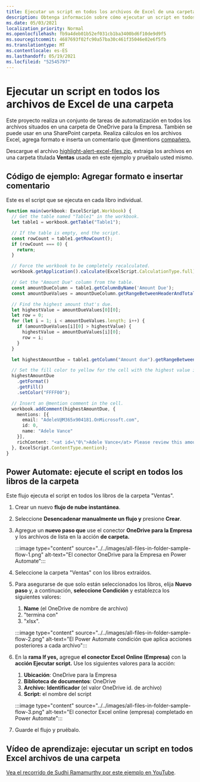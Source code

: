 ```yaml
---
title: Ejecutar un script en todos los archivos de Excel de una carpeta
description: Obtenga información sobre cómo ejecutar un script en todos los Excel archivos de una carpeta en OneDrive para la Empresa.
ms.date: 05/03/2021
localization_priority: Normal
ms.openlocfilehash: fb9a4deb01b52ef031cb1ba3400bd6f10de9d9f5
ms.sourcegitcommit: 4687693f02fc90a57ba30c461f35046e02e6f5fb
ms.translationtype: MT
ms.contentlocale: es-ES
ms.lasthandoff: 05/19/2021
ms.locfileid: "52545797"
---
```

# <a name="run-a-script-on-all-excel-files-in-a-folder"></a>Ejecutar un script en todos los archivos de Excel de una carpeta

Este proyecto realiza un conjunto de tareas de automatización en todos los archivos situados en una carpeta de OneDrive para la Empresa. También se puede usar en una SharePoint carpeta.
Realiza cálculos en los archivos Excel, agrega formato e inserta un comentario que @mentions [compañero.](https://support.microsoft.com/office/90701709-5dc1-41c7-aa48-b01d4a46e8c7)

Descargue el archivo <a href="https://github.com/OfficeDev/office-scripts-docs/blob/master/docs/resources/samples/highlight-alert-excel-files.zip?raw=true">highlight-alert-excel-files.zip</a>, extraiga los archivos en una carpeta titulada **Ventas** usada en este ejemplo y pruébalo usted mismo.

## <a name="sample-code-add-formatting-and-insert-comment"></a>Código de ejemplo: Agregar formato e insertar comentario

Este es el script que se ejecuta en cada libro individual.

```TypeScript
function main(workbook: ExcelScript.Workbook) {
  // Get the table named "Table1" in the workbook.
  let table1 = workbook.getTable("Table1");

  // If the table is empty, end the script.
  const rowCount = table1.getRowCount();
  if (rowCount === 0) {
    return;
  }

  // Force the workbook to be completely recalculated.
  workbook.getApplication().calculate(ExcelScript.CalculationType.full);

  // Get the "Amount Due" column from the table.
  const amountDueColumn = table1.getColumnByName('Amount Due');
  const amountDueValues = amountDueColumn.getRangeBetweenHeaderAndTotal().getValues();

  // Find the highest amount that's due.
  let highestValue = amountDueValues[0][0];
  let row = 0;
  for (let i = 1; i < amountDueValues.length; i++) {
    if (amountDueValues[i][0] > highestValue) {
      highestValue = amountDueValues[i][0];
      row = i;
    }
  }

  let highestAmountDue = table1.getColumn("Amount due").getRangeBetweenHeaderAndTotal().getRow(row);

  // Set the fill color to yellow for the cell with the highest value in the "Amount Due" column.
  highestAmountDue
    .getFormat()
    .getFill()
    .setColor("FFFF00");

  // Insert an @mention comment in the cell.
  workbook.addComment(highestAmountDue, {
    mentions: [{
      email: "AdeleV@M365x904181.OnMicrosoft.com",
      id: 0,
      name: "Adele Vance"
    }],
    richContent: "<at id=\"0\">Adele Vance</at> Please review this amount"
  }, ExcelScript.ContentType.mention);
}
```

## <a name="power-automate-flow-run-the-script-on-every-workbook-in-the-folder"></a>Power Automate: ejecute el script en todos los libros de la carpeta

Este flujo ejecuta el script en todos los libros de la carpeta "Ventas".

1. Crear un nuevo **flujo de nube instantánea**.
1. Seleccione **Desencadenar manualmente un flujo y** presione **Crear**.
1. Agregue un **nuevo paso que** use el conector **OneDrive para la Empresa** y los archivos de lista en la acción **de carpeta.**

    :::image type="content" source="../../images/all-files-in-folder-sample-flow-1.png" alt-text="El conector OneDrive para la Empresa en Power Automate":::
1. Seleccione la carpeta "Ventas" con los libros extraídos.
1. Para asegurarse de que solo están seleccionados los libros, elija **Nuevo paso** y, a continuación, **seleccione Condición** y establezca los siguientes valores:
    1. **Name** (el OneDrive de nombre de archivo)
    1. "termina con"
    1. "xlsx".

    :::image type="content" source="../../images/all-files-in-folder-sample-flow-2.png" alt-text="El Power Automate condición que aplica acciones posteriores a cada archivo":::
1. En la **rama If yes,** agregue **el conector Excel Online (Empresa)** con la **acción Ejecutar script.** Use los siguientes valores para la acción:
    1. **Ubicación**: OneDrive para la Empresa
    1. **Biblioteca de documentos**: OneDrive
    1. **Archivo:** **Identificador** (el valor OneDrive id. de archivo)
    1. **Script:** el nombre del script

    :::image type="content" source="../../images/all-files-in-folder-sample-flow-3.png" alt-text="El conector Excel online (empresa) completado en Power Automate":::
1. Guarde el flujo y pruébalo.

## <a name="training-video-run-a-script-on-all-excel-files-in-a-folder"></a>Vídeo de aprendizaje: ejecutar un script en todos Excel archivos de una carpeta

[Vea el recorrido de Sudhi Ramamurthy por este ejemplo en YouTube](https://youtu.be/xMg711o7k6w).
